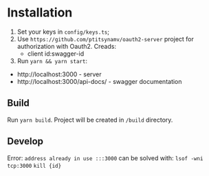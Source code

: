 # Installation
1. Set your keys in `config/keys.ts`;
2. Use `https://github.com/ptitsynamv/oauth2-server` project for authorization with Oauth2. 
Creads:
    * client id:swagger-id
3. Run `yarn && yarn start`:
  * http://localhost:3000 - server
  * http://localhost:3000/api-docs/ - swagger documentation

## Build
Run `yarn build`. Project will be created in `/build` directory.

## Develop
Error: `address already in use :::3000` can be solved with:
`lsof -wni tcp:3000`
`kill {id}`


